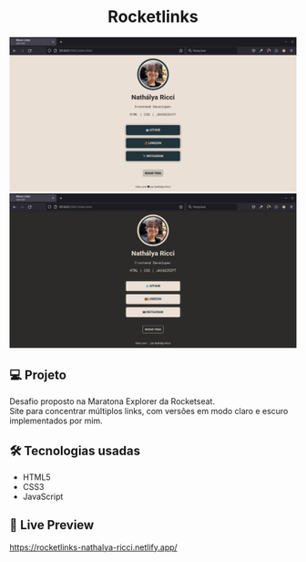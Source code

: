 <h1 style="text-align: center">Rocketlinks</h1>

![Screenshot light mode](./assets/images/light-mode.png)
![Screenshot dark mode](./assets/images/dark-mode.png)

## 💻 Projeto

Desafio proposto na Maratona Explorer da Rocketseat.
<br>
Site para concentrar múltiplos links, com versões em modo claro e escuro implementados por mim.

## 🛠️ Tecnologias usadas

- HTML5
- CSS3
- JavaScript

## 👀 Live Preview
https://rocketlinks-nathalya-ricci.netlify.app/
